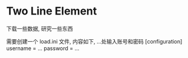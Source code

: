 # Two Line Element 

下载一些数据, 研究一些东西

需要创建一个 load.ini 文件, 内容如下, ...处输入账号和密码
[configuration]
username = ... 
password = ...
